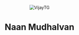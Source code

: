 <p align="center">
  <img src="https://graph.org/file/37cd67bab9bcd37f40a35.jpg" alt="VijayTG">
</p>
<h1 align="center">
  <b>Naan Mudhalvan</b>
</h1>
